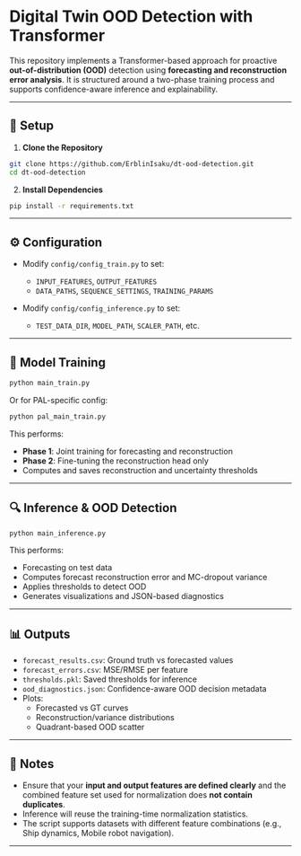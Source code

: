 
# Digital Twin OOD Detection with Transformer

This repository implements a Transformer-based approach for proactive **out-of-distribution (OOD)** detection using **forecasting and reconstruction error analysis**. It is structured around a two-phase training process and supports confidence-aware inference and explainability.

---

## 🚀 Setup

1. **Clone the Repository**

```bash
git clone https://github.com/ErblinIsaku/dt-ood-detection.git
cd dt-ood-detection
```

2. **Install Dependencies**

```bash
pip install -r requirements.txt
```

---

## ⚙️ Configuration

- Modify `config/config_train.py` to set:
  - `INPUT_FEATURES`, `OUTPUT_FEATURES`
  - `DATA_PATHS`, `SEQUENCE_SETTINGS`, `TRAINING_PARAMS`

- Modify `config/config_inference.py` to set:
  - `TEST_DATA_DIR`, `MODEL_PATH`, `SCALER_PATH`, etc.

---

## 🧠 Model Training

```bash
python main_train.py
```

Or for PAL-specific config:

```bash
python pal_main_train.py
```

This performs:
- **Phase 1**: Joint training for forecasting and reconstruction
- **Phase 2**: Fine-tuning the reconstruction head only
- Computes and saves reconstruction and uncertainty thresholds

---

## 🔍 Inference & OOD Detection

```bash
python main_inference.py
```

This performs:
- Forecasting on test data
- Computes forecast reconstruction error and MC-dropout variance
- Applies thresholds to detect OOD
- Generates visualizations and JSON-based diagnostics

---

## 📊 Outputs

- `forecast_results.csv`: Ground truth vs forecasted values
- `forecast_errors.csv`: MSE/RMSE per feature
- `thresholds.pkl`: Saved thresholds for inference
- `ood_diagnostics.json`: Confidence-aware OOD decision metadata
- Plots:
  - Forecasted vs GT curves
  - Reconstruction/variance distributions
  - Quadrant-based OOD scatter

---

## 📘 Notes

- Ensure that your **input and output features are defined clearly** and the combined feature set used for normalization does **not contain duplicates**.
- Inference will reuse the training-time normalization statistics.
- The script supports datasets with different feature combinations (e.g., Ship dynamics, Mobile robot navigation).

---
